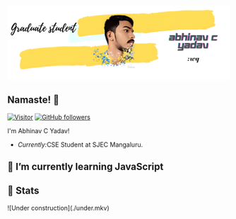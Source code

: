 ![Abhinav C Yadav Banner Image](./banner.png)
<!-- <h2 align='center'>Abhinav C Yadav @abhi-abhinav</h2>
<p align='center'><b>Graduate Student at St.Joseph Engineering College Mangaluru</b></p> -->

<h2>Namaste! 👋</h2>

[![Visitor](https://visitor-badge.laobi.icu/badge?page_id=abhi-abhinav.abhinav-abhinav)](https://github.com/abhi-abhinav) [![GitHub followers](https://img.shields.io/github/followers/abhi-abhinav.svg?style=social&label=Follow)](https://github.com/abhi-abhinav?tab=followers)

I'm Abhinav C Yadav!
- <i>Currently:</i>CSE Student at SJEC Mangaluru.

<h2> <strong>🌱 I’m currently learning JavaScript</strong></h2>

<h2>👀 Stats</h2>
![Under construction](./under.mkv)



<!---
abhi-abhinav/abhi-abhinav is a ✨ special ✨ repository because its `README.md` (this file) appears on your GitHub profile.
You can click the Preview link to take a look at your changes.
--->
